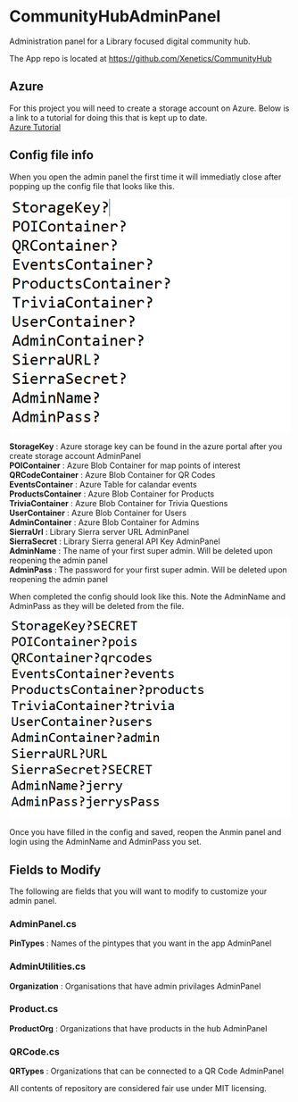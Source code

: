 # CommunityHubAdminPanel
Administration panel for a Library focused digital community hub.

The App repo is located at https://github.com/Xenetics/CommunityHub

## Azure
For this project you will need to create a storage account on Azure. Below is a link to a tutorial for doing this that is kept up to date.  
[Azure Tutorial](https://docs.microsoft.com/en-us/azure/storage/common/storage-create-storage-account)  

## Config file info
When you open the admin panel the first time it will immediatly close after popping up the config file that looks like this.  

![alt text](https://raw.githubusercontent.com/xenetics/CommunityHubAdminPanel/master/ExampleImages/EmptyConfig.png)

<b>StorageKey</b> : Azure storage key can be found in the azure portal after you create storage account	AdminPanel  
<b>POIContainer</b> : Azure Blob Container for map points of interest  
<b>QRCodeContainer</b> : Azure Blob Container for QR Codes  
<b>EventsContainer</b> : Azure Table for calandar events  
<b>ProductsContainer</b> : Azure Blob Container for Products  
<b>TriviaContainer</b> : Azure Blob Container for Trivia Questions  
<b>UserContainer</b> : Azure Blob Container for Users  
<b>AdminContainer</b> : Azure Blob Container for Admins  
<b>SierraUrl</b> : Library Sierra server URL	AdminPanel  
<b>SierraSecret</b> : Library Sierra general API Key	AdminPanel  
<b>AdminName</b> : The name of your first super admin. Will be deleted upon reopening the admin panel  
<b>AdminPass</b> : The password for your first super admin. Will be deleted upon reopening the admin panel  

When completed the config should look like this. Note the AdminName and AdminPass as they will be deleted from the file.

![alt text](https://raw.githubusercontent.com/xenetics/CommunityHubAdminPanel/master/ExampleImages/CompleteConfig.png)  

Once you have filled in the config and saved, reopen the Anmin panel and login using the AdminName and AdminPass you set. 

## Fields to Modify  
The following are fields that you will want to modify to customize your admin panel.  

### AdminPanel.cs
<b>PinTypes</b> : Names of the pintypes that you want in the app	AdminPanel  
### AdminUtilities.cs  
<b>Organization</b> : Organisations that have admin privilages AdminPanel  
### Product.cs  
<b>ProductOrg</b> : Organizations that have products in the hub	AdminPanel  
### QRCode.cs  
<b>QRTypes</b> : Organizations that can be connected to a QR Code	AdminPanel   


All contents of repository are considered fair use under MIT licensing.

